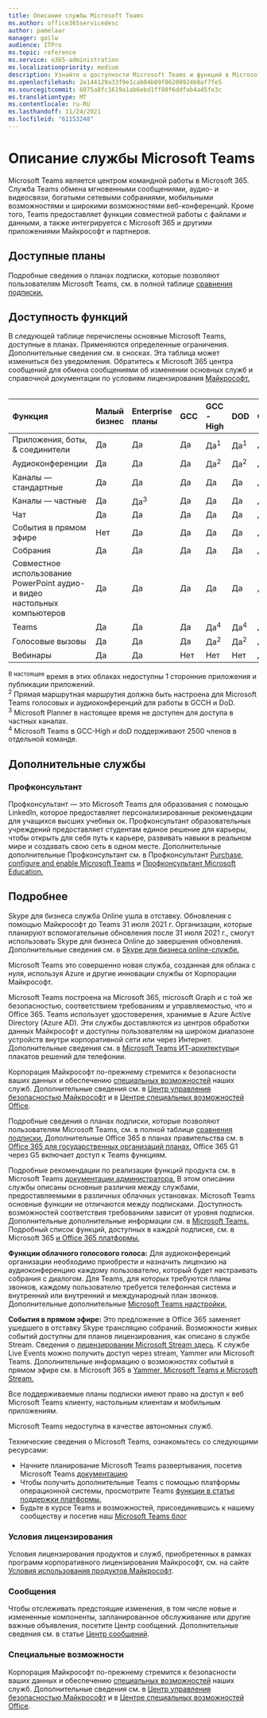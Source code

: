 ```yaml
---
title: Описание службы Microsoft Teams
ms.author: office365servicedesc
author: pamelaar
manager: gailw
audience: ITPro
ms.topic: reference
ms.service: o365-administration
ms.localizationpriority: medium
description: Узнайте о доступности Microsoft Teams и функций в Microsoft 365 и Office 365 планах.
ms.openlocfilehash: 2e144129a33f9e1cab04b09f86200924b8af7fe5
ms.sourcegitcommit: 6075a8fc1619a1ab6ebd1ff80f6ddfab4a45fe3c
ms.translationtype: MT
ms.contentlocale: ru-RU
ms.lasthandoff: 11/24/2021
ms.locfileid: "61153248"
---
```

# <a name="microsoft-teams-service-description"></a>Описание службы Microsoft Teams

Microsoft Teams является центром командной работы в Microsoft 365. Служба Teams обмена мгновенными сообщениями, аудио- и видеосвязи, богатыми сетевыми собраниями, мобильными возможностями и широкими возможностями веб-конференций. Кроме того, Teams предоставляет функции совместной работы с файлами и данными, а также интегрируется с Microsoft 365 и другими приложениями Майкрософт и партнеров.

## <a name="available-plans"></a>Доступные планы

Подробные сведения о планах подписки, которые позволяют пользователям Microsoft Teams, см. в полной таблице [сравнения подписки.](https://go.microsoft.com/fwlink/?linkid=2139145)

## <a name="feature-availability"></a>Доступность функций

В следующей таблице перечислены основные Microsoft Teams, доступные в планах. Применяются определенные ограничения. Дополнительные сведения см. в сносках. Эта таблица может измениться без уведомления. Обратитесь к Microsoft 365 центра сообщений для обмена сообщениями об изменении основных служб и справочной документации по условиям лицензирования [Майкрософт.](https://www.microsoft.com/licensing/product-licensing/products)<br><br>

| Функция | Малый бизнес | Enterprise планы | GCC | GCC - High | DOD | Образование |
| :----- | :----- | :----- | :----- | :----- | :----- | :----- |
| Приложения, боты, & соединители | Да | Да | Да | Да<sup>1</sup> | Да<sup>1</sup> | Да |
| Аудиоконференции | Да | Да | Да | Да<sup>2</sup> | Да<sup>2</sup> | Да |
| Каналы — стандартные | Да | Да | Да | Да | Да | Да |
| Каналы — частные | Да | Да<sup>3</sup> | Да | Да | Да | Да |
| Чат | Да | Да | Да | Да | Да | Да |
| События в прямом эфире | Нет | Да | Да | Да | Да | Да |
| Собрания | Да | Да | Да | Да | Да | Да |
| Совместное использование PowerPoint аудио- и видео настольных компьютеров | Да | Да | Да | Да | Да | Да |
| Teams | Да | Да | Да | Да<sup>4</sup> | Да<sup>4</sup> | Да |
| Голосовые вызовы | Да | Да | Да | Да<sup>2</sup> | Да<sup>2</sup> | Да |
| Вебинары | Да | Да | Нет | Нет | Нет | Да |

<sup>В настоящее</sup> время в этих облаках недоступны 1 сторонние приложения и публикации приложений. <br/>
<sup>2</sup> Прямая маршрутная маршрутия должна быть настроена для Microsoft Teams голосовых и аудиоконференций для работы в GCCH и DoD. <br/>
<sup>3</sup> Microsoft Planner в настоящее время не доступен для доступа в частных каналах. <br/>
<sup>4</sup> Microsoft Teams в GCC-High и doD поддерживают 2500 членов в отдельной команде.

## <a name="additional-services"></a>Дополнительные службы

### <a name="career-coach"></a>Профконсультант

Профконсультант — это Microsoft Teams для образования с помощью LinkedIn, которое предоставляет персонализированные рекомендации для учащихся высших учебных ок. Профконсультант образовательных учреждений предоставляет студентам единое решение для карьеры, чтобы открыть для себя путь к карьере, развивать навыки в реальном мире и создавать свою сеть в одном месте. Дополнительные дополнительные Профконсультант см. в Профконсультант [Purchase, configure and enable Microsoft Teams](/microsoftteams/career-coach) и [Профконсультант Microsoft Education.](https://www.microsoft.com/education/products/career-coach)

## <a name="learn-more"></a>Подробнее

Skype для бизнеса служба Online ушла в отставку. Обновления с помощью Майкрософт до Teams 31 июля 2021 г. Организации, которые планируют вспомогательные обновления после 31 июля 2021 г., смогут использовать Skype для бизнеса Online до завершения обновления. Дополнительные сведения см. в [Skype для бизнеса online-службе.](https://techcommunity.microsoft.com/t5/microsoft-teams-blog/the-skype-for-business-online-service-has-retired/ba-p/2596601)

Microsoft Teams это совершенно новая служба, созданная для облака с нуля, используя Azure и другие инновации службы от Корпорации Майкрософт.

Microsoft Teams построена на Microsoft 365, microsoft Graph и с той же безопасностью, соответствием требованиям и управляемостью, что и Office 365. Teams использует удостоверения, хранимые в Azure Active Directory (Azure AD). Эти службы доставляются из центров обработки данных Майкрософт и доступны пользователям на широком диапазоне устройств внутри корпоративной сети или через Интернет. Дополнительные сведения см. в [Microsoft Teams ИТ-архитектуры](/microsoftteams/teams-architecture-solutions-posters)и плакатов решений для телефонии.

Корпорация Майкрософт по-прежнему стремится к безопасности ваших данных и обеспечению [специальных возможностей](https://www.microsoft.com/trust-center/compliance/accessibility) наших служб. Дополнительные сведения см. в [Центр управления безопасностью Майкрософт](https://www.microsoft.com/trust-center) и в [Центре специальных возможностей Office](https://support.office.com/article/Office-Accessibility-Center-Resources-for-people-with-disabilities-ecab0fcf-d143-4fe8-a2ff-6cd596bddc6d).

Подробные сведения о планах подписки, которые позволяют пользователям Microsoft Teams, см. в полной таблице [сравнения подписки.](https://go.microsoft.com/fwlink/?linkid=2139145) Дополнительные Office 365 в планах правительства см. в [Office 365 для государственных организаций планах.](https://www.microsoft.com/microsoft-365/government/compare-office-365-government-plans) Office 365 G1 через G5 включает доступ к Teams функциям.

Подробные рекомендации по реализации функций продукта см. в Microsoft Teams [документации администратора.](/MicrosoftTeams) В этом описании службы описаны основные различия между службами, предоставляемыми в различных облачных установках. Microsoft Teams основные функции не отличаются между подписками. Доступность возможностей соответствия требованиям зависит от уровня подписки. Дополнительные дополнительные информации см. в [Microsoft Teams.](/microsoftteams/security-compliance-overview) Подробный список функций, доступных в каждой подписке, см. в Microsoft 365 [и Office 365 платформы.](/office365/servicedescriptions/office-365-platform-service-description/office-365-platform-service-description)

**Функции облачного голосового голоса:** Для аудиоконференций организации необходимо приобрести и назначить лицензию на аудиоконференцию каждому пользователю, который будет настраивать собрания с диалогом. Для Teams, для которых требуются планы звонков, каждому пользователю требуется телефонная система и внутренний или внутренний и международный план звонков. Дополнительные дополнительные [Microsoft Teams надстройки.](/microsoftteams/teams-add-on-licensing/microsoft-teams-add-on-licensing)

**События в прямом эфире:** Это предложение в Office 365 заменяет ушедшего в отставку Skype трансляцию собраний. Возможности живых событий доступны для планов лицензирования, как описано в службе Stream. Сведения о [лицензировании Microsoft Stream здесь](/stream/license-overview). К службе Live Events можно получить доступ через stream, Yammer или Microsoft Teams. Дополнительные информацию о возможностях событий в прямом эфире см. в Microsoft 365 в [Yammer, Microsoft Teams и Microsoft Stream.](/stream/live-event-m365)

Все поддерживаемые планы подписки имеют право на доступ к веб Microsoft Teams клиенту, настольным клиентам и мобильным приложениям.

Microsoft Teams недоступна в качестве автономных служб.

Технические сведения о Microsoft Teams, ознакомьтесь со следующими ресурсами:

- Начните планирование Microsoft Teams развертывания, посетив Microsoft Teams [документацию](https://aka.ms/SuccessWithTeams)
- Чтобы получить дополнительные Teams с помощью платформы операционной системы, просмотрите Teams [функции в статье поддержки платформы.](https://aka.ms/teamsfeaturesbyplatform)
- Будьте в курсе Teams и возможностей, присоединившись к нашему сообществу и посетив наш [Microsoft Teams блог](https://aka.ms/TeamsBlog)

### <a name="licensing-terms"></a>Условия лицензирования

Условия лицензирования продуктов и служб, приобретенных в рамках программ корпоративного лицензирования Майкрософт, см. на сайте [Условия использования продуктов Майкрософт](https://www.microsoft.com/licensing/terms/).

### <a name="messaging"></a>Сообщения

Чтобы отслеживать предстоящие изменения, в том числе новые и измененные компоненты, запланированное обслуживание или другие важные объявления, посетите Центр сообщений. Дополнительные сведения см. в статье [Центр сообщений](/microsoft-365/admin/manage/message-center).

### <a name="accessibility"></a>Специальные возможности

Корпорация Майкрософт по-прежнему стремится к безопасности ваших данных и обеспечению [специальных возможностей](https://www.microsoft.com/trust-center/compliance/accessibility) наших служб. Дополнительные сведения см. в [Центр управления безопасностью Майкрософт](https://www.microsoft.com/trust-center) и в [Центре специальных возможностей Office](https://support.office.com/article/ecab0fcf-d143-4fe8-a2ff-6cd596bddc6d).
